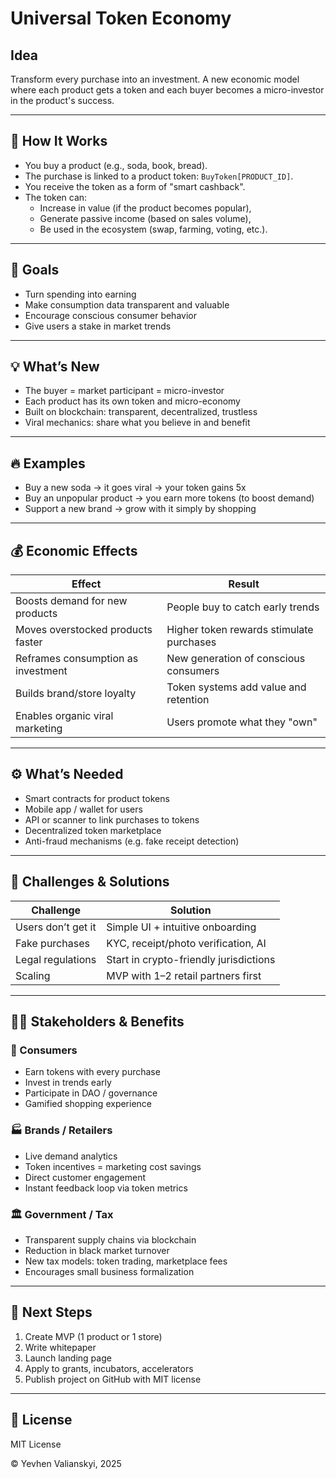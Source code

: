 # Universal Token Economy

## Idea  
Transform every purchase into an investment. A new economic model where each product gets a token and each buyer becomes a micro-investor in the product's success.

---

## 🔧 How It Works  
- You buy a product (e.g., soda, book, bread).  
- The purchase is linked to a product token: `BuyToken[PRODUCT_ID]`.  
- You receive the token as a form of "smart cashback".  
- The token can:
  - Increase in value (if the product becomes popular),
  - Generate passive income (based on sales volume),
  - Be used in the ecosystem (swap, farming, voting, etc.).

---

## 🎯 Goals  
- Turn spending into earning  
- Make consumption data transparent and valuable  
- Encourage conscious consumer behavior  
- Give users a stake in market trends

---

## 💡 What’s New  
- The buyer = market participant = micro-investor  
- Each product has its own token and micro-economy  
- Built on blockchain: transparent, decentralized, trustless  
- Viral mechanics: share what you believe in and benefit

---

## 🔥 Examples  
- Buy a new soda → it goes viral → your token gains 5x  
- Buy an unpopular product → you earn more tokens (to boost demand)  
- Support a new brand → grow with it simply by shopping

---

## 💰 Economic Effects

| Effect                              | Result                                      |
|-------------------------------------|---------------------------------------------|
| Boosts demand for new products      | People buy to catch early trends            |
| Moves overstocked products faster   | Higher token rewards stimulate purchases    |
| Reframes consumption as investment  | New generation of conscious consumers       |
| Builds brand/store loyalty          | Token systems add value and retention       |
| Enables organic viral marketing     | Users promote what they "own"               |

---

## ⚙️ What’s Needed  
- Smart contracts for product tokens  
- Mobile app / wallet for users  
- API or scanner to link purchases to tokens  
- Decentralized token marketplace  
- Anti-fraud mechanisms (e.g. fake receipt detection)

---

## 🧱 Challenges & Solutions

| Challenge            | Solution                              |
|----------------------|----------------------------------------|
| Users don’t get it   | Simple UI + intuitive onboarding       |
| Fake purchases       | KYC, receipt/photo verification, AI    |
| Legal regulations    | Start in crypto-friendly jurisdictions |
| Scaling              | MVP with 1–2 retail partners first     |

---

## 🧑‍💼 Stakeholders & Benefits

### 🧍 Consumers  
- Earn tokens with every purchase  
- Invest in trends early  
- Participate in DAO / governance  
- Gamified shopping experience  

### 🏭 Brands / Retailers  
- Live demand analytics  
- Token incentives = marketing cost savings  
- Direct customer engagement  
- Instant feedback loop via token metrics  

### 🏛 Government / Tax  
- Transparent supply chains via blockchain  
- Reduction in black market turnover  
- New tax models: token trading, marketplace fees  
- Encourages small business formalization  

---

## 🚀 Next Steps  
1. Create MVP (1 product or 1 store)  
2. Write whitepaper  
3. Launch landing page  
4. Apply to grants, incubators, accelerators  
5. Publish project on GitHub with MIT license

---

## 📄 License  
MIT License  

© Yevhen Valianskyi, 2025
